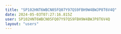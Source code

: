 ```yaml
---
title: "SP102HNT6WBCN05FQ07Y97QS9FBH9W4BWJP8T6V4Q"
date: 2024-05-03T07:27:16.815Z
user: SP102HNT6WBCN05FQ07Y97QS9FBH9W4BWJP8T6V4Q
layout: "users"
---
```

    